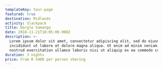 ```yaml
---
templateKey: tour-page
featured: true
destination: Midlands
activity: Slackpack
title: Dargle Samango
date: 2018-11-21T18:05:00.000Z
description: >-
  Lorem ipsum dolor sit amet, consectetur adipiscing elit, sed do eiusmod tempor
  incididunt ut labore et dolore magna aliqua. Ut enim ad minim veniam, quis
  nostrud exercitation ullamco laboris nisi ut aliquip ex ea commodo consequat.
duration: 3 nights
price: From R 5400 per person sharing
---
```


